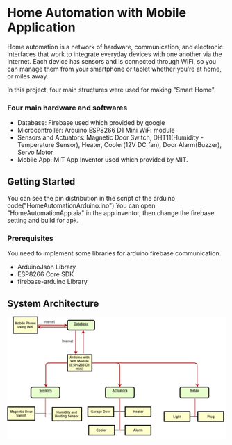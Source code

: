 # Home Automation with Mobile Application

Home automation is a network of hardware, communication, and electronic interfaces that work to integrate everyday devices with one another via the Internet. Each device has sensors and is connected through WiFi, so you can manage them from your smartphone or tablet whether you’re at home, or miles away. 

In this project, four main structures were used for making "Smart Home". 

### Four main hardware and softwares

* Database: Firebase used which provided by google
* Microcontroller: Arduino ESP8266 D1 Mini WiFi module
* Sensors and Actuators: Magnetic Door Switch, DHT11(Humidity - Temperature Sensor), Heater, Cooler(12V DC fan), Door Alarm(Buzzer), Servo Motor
* Mobile App: MIT App Inventor used which provided by MIT.


## Getting Started

You can see the pin distribution in the script of the arduino code("HomeAutomationArduino.ino")
You can open "HomeAutomationApp.aia" in the app inventor, then change the firebase setting and build for apk.

### Prerequisites

You need to implement some libraries for arduino firebase communication.

* ArduinoJson Library
* ESP8266 Core SDK
* firebase-arduino Library


## System Architecture

![alt text](https://github.com/AlperenKosem/Home-Automation-with-Mobile-App/blob/master/SystemArchitecture.png)


